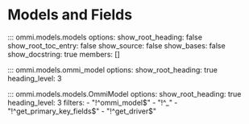 # Models and Fields

::: ommi.models.models
    options:
      show_root_heading: false
      show_root_toc_entry: false
      show_source: false
      show_bases: false
      show_docstring: true
      members: []

::: ommi.models.ommi_model
    options:
      show_root_heading: true
      heading_level: 3

::: ommi.models.models.OmmiModel
    options:
      show_root_heading: true
      heading_level: 3
      filters:
        - "!^ommi_model$"
        - "!^_"
        - "!^get_primary_key_fields$"
        - "!^get_driver$"
